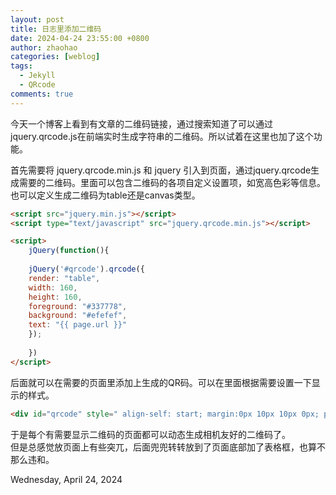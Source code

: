 ```yaml
---
layout: post
title: 日志里添加二维码
date: 2024-04-24 23:55:00 +0800 
author: zhaohao
categories: [weblog]
tags: 
  - Jekyll
  - QRcode
comments: true 
---
```

今天一个博客上看到有文章的二维码链接，通过搜索知道了可以通过 jquery.qrcode.js在前端实时生成字符串的二维码。所以试着在这里也加了这个功能。  

首先需要将 jquery.qrcode.min.js 和 jquery 引入到页面，通过jquery.qrcode生成需要的二维码。里面可以包含二维码的各项自定义设置项，如宽高色彩等信息。也可以定义生成二维码为table还是canvas类型。

```html
<script src="jquery.min.js"></script>
<script type="text/javascript" src="jquery.qrcode.min.js"></script>

<script>
    jQuery(function(){
      
    jQuery('#qrcode').qrcode({
    render: "table",
    width: 160,
    height: 160,
    foreground: "#337778",
    background: "#efefef",
    text: "{{ page.url }}"
    });
  
    })
</script>

```

后面就可以在需要的页面里添加上生成的QR码。可以在里面根据需要设置一下显示的样式。
```html
<div id="qrcode" style=" align-self: start; margin:0px 10px 10px 0px; padding:20px; box-shadow: inset #2c7f7f 0 0 15px 10px;" ></div>
```

于是每个有需要显示二维码的页面都可以动态生成相机友好的二维码了。   
但是总感觉放页面上有些突兀，后面兜兜转转放到了页面底部加了表格框，也算不那么违和。


Wednesday, April 24, 2024 

